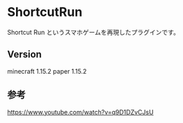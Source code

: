 # ShortcutRun
Shortcut Run というスマホゲームを再現したプラグインです。
## Version
minecraft 1.15.2
paper 1.15.2
## 参考
https://www.youtube.com/watch?v=q9D1DZvCJsU
